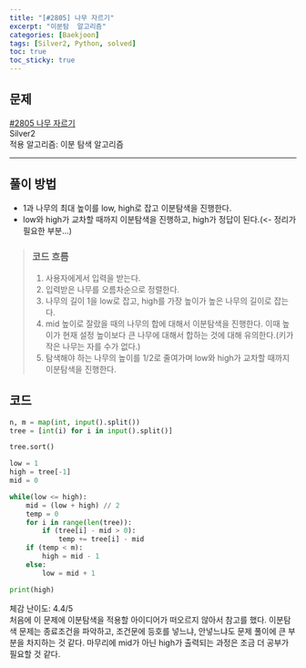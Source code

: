 ```yaml
---
title: "[#2805] 나무 자르기"
excerpt: "이분탐  알고리즘"
categories: [Baekjoon]
tags: [Silver2, Python, solved]
toc: true
toc_sticky: true
---
```


## 문제
[#2805 나무 자르기](https://www.acmicpc.net/problem/2805) <br>
Silver2 <br>
적용 알고리즘: 이분 탐색 알고리즘

***

## 풀이 방법
* 1과 나무의 최대 높이를 low, high로 잡고 이분탐색을 진행한다.
* low와 high가 교차할 때까지 이분탐색을 진행하고, high가 정답이 된다.(<- 정리가 필요한 부분...)

> ### 코드 흐름
> 1. 사용자에게서 입력을 받는다.
> 2. 입력받은 나무를 오름차순으로 정렬한다.
> 3. 나무의 길이 1을 low로 잡고, high를 가장 높이가 높은 나무의 길이로 잡는다.
> 4. mid 높이로 잘랐을 때의 나무의 합에 대해서 이분탐색을 진행한다. 이때 높이가 현재 설정 높이보다 큰 나무에 대해서 합하는 것에 대해 유의한다.(키가 작은 나무는 자를 수가 없다.)
> 5. 탐색해야 하는 나무의 높이를 1/2로 줄여가며 low와 high가 교차할 때까지이분탐색을 진행한다.


## 코드
~~~python
n, m = map(int, input().split())
tree = [int(i) for i in input().split()]

tree.sort()

low = 1
high = tree[-1]
mid = 0

while(low <= high):
    mid = (low + high) // 2
    temp = 0
    for i in range(len(tree)):
        if (tree[i] - mid > 0):
            temp += tree[i] - mid
    if (temp < m):
        high = mid - 1
    else:
        low = mid + 1

print(high)
~~~

체감 난이도: 4.4/5 <br>
처음에 이 문제에 이분탐색을 적용할 아이디어가 떠오르지 않아서 참고를 했다. 이분탐색 문제는 종료조건을 파악하고, 조건문에 등호를 넣느냐, 안넣느냐도 문제 풀이에 큰 부분을 차지하는 것 같다. 마무리에 mid가 아닌 high가 출력되는 과정은 조금 더 공부가 필요할 것 같다. 

